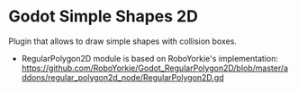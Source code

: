 # Godot Simple Shapes 2D
Plugin that allows to draw simple shapes with collision boxes.  

* RegularPolygon2D module is based on RoboYorkie's implementation: https://github.com/RoboYorkie/Godot_RegularPolygon2D/blob/master/addons/regular_polygon2d_node/RegularPolygon2D.gd